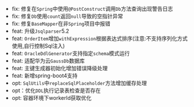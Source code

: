 - fix: 修复在`Spring`中使用`@PostConstruct`调用`Db`方法查询出现警告日志
- fix: 修复`Db`使用`count`返回`null`导致的空指针异常
- fix: 修复`BaseMapper`在非`Spring`项目中报错
- feat: 升级`Jsqlparser`5.2
- feat: `OrderItem`增加`withExpression`根据表达式排序(注意:不支持序列化方式使用,自行控制Sql注入)
- feat: `OracleDdlGenerator`支持指定`schema`模式运行
- feat: 适配华为云`GaussDb`数据库
- feat: 主键生成器初始化增加错误降级处理
- feat: 新增spring-boot4支持
- opt: `SqlUtils`中`replaceSqlPlaceholder`方法增加缓存处理
- opt：优化`DDL`执行记录表检查是否存在
- opt: 容器环境下workerId获取优化
